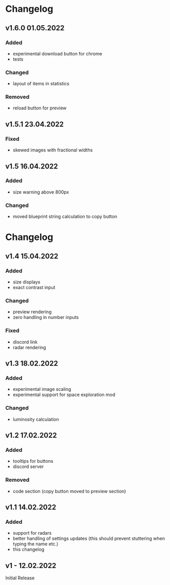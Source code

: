 # Changelog

## v1.6.0 01.05.2022

### Added

- experimental download button for chrome
- tests

### Changed

- layout of items in statistics

### Removed

- reload button for preview

## v1.5.1 23.04.2022

### Fixed

- skewed images with fractional widths

## v1.5 16.04.2022

### Added

- size warning above 800px

### Changed

- moved blueprint string calculation to copy button

# Changelog

## v1.4 15.04.2022

### Added

- size displays
- exact contrast input

### Changed

- preview rendering
- zero handling in number inputs

### Fixed

- discord link
- radar rendering

## v1.3 18.02.2022

### Added

- experimental image scaling
- experimental support for space exploration mod

### Changed

- luminosity calculation

## v1.2 17.02.2022

### Added

- tooltips for buttons
- discord server

### Removed

- code section (copy button moved to preview section)

## v1.1 14.02.2022

### Added

- support for radars
- better handling of settings updates (this should prevent stuttering when typing the name etc.)
- this changelog

## v1 - 12.02.2022

Initial Release
